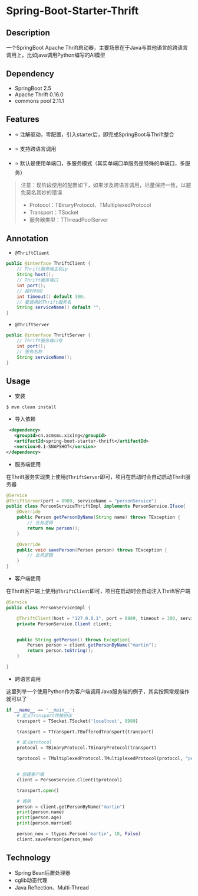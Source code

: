 # Spring-Boot-Starter-Thrift

## Description

一个SpringBoot Apache Thrift启动器，主要场景在于Java与其他语言的跨语言调用上，比如java调用Python编写的AI模型


## Dependency

- SpringBoot 2.5
- Apache Thrift 0.16.0
- commons pool 2.11.1

## Features

- ⭐️ 注解驱动，零配置，引入starter后，即完成SpringBoot与Thrift整合

- ⭐️ 支持跨语言调用

- ⭐️ 默认是使用单端口，多服务模式（其实单端口单服务是特殊的单端口，多服务）

> 注意：现阶段使用的配置如下，如果涉及跨语言调用，尽量保持一致，以避免莫名其妙的错误
> 
> - Protocol：TBinaryProtocol、TMultiplexedProtocol
> - Transport：TSocket
> - 服务器类型：TThreadPoolServer


## Annotation

- `@ThriftClient`

```java
public @interface ThriftClient {
    // Thrift服务端主机ip
    String host();
    // Thrift服务端口
    int port();
    // 超时时间
    int timeout() default 300;
    // 要调用的Thrift服务名
    String serviceName() default "";
}
```

- `@ThriftServer`

```java
public @interface ThriftServer {
    // Thrift服务端口号
    int port();
    // 服务名称
    String serviceName();
}
```

## Usage

- 安装

```shell
$ mvn clean install
```

- 导入依赖

```xml
 <dependency>
   <groupId>cn.acmsmu.xixing</groupId>
   <artifactId>spring-boot-starter-thrift</artifactId>
   <version>0.1-SNAPSHOT</version>
</dependency>
```

- 服务端使用

在Thrift服务实现类上使用`@ThriftServer`即可，项目在启动时会自动启动Thrift服务器

```java
@Service
@ThriftServer(port = 8989, serviceName = "personService")
public class PersonServiceThriftImpl implements PersonService.Iface{
    @Override
    public Person getPersonByName(String name) throws TException {
        // 业务逻辑
        return new person();
    }

    @Override
    public void savePerson(Person person) throws TException {
        // 业务逻辑
    }
}
```

- 客户端使用

在Thrift客户端上使用`@ThriftClient`即可，项目在启动时会自动注入Thrift客户端

```java
@Service
public class PersonServiceImpl {

    @ThriftClient(host = "127.0.0.1", port = 8989, timeout = 300, serviceName = "personService")
    private PersonService.Client client;


    public String getPerson() throws Exception{
        Person person = client.getPersonByName("martin");
        return person.toString();
    }

}
```

- 跨语言调用

这里列举一个使用Python作为客户端调用Java服务端的例子，其实按照常规操作就可以了

```python
if __name__ == '__main__':
    # 定义Transport传输协议
    transport = TSocket.TSocket('localhost', 8989)

    transport = TTransport.TBufferedTransport(transport)

    # 定义protocol
    protocol = TBinaryProtocol.TBinaryProtocol(transport)

    tprotocol = TMultiplexedProtocol.TMultiplexedProtocol(protocol, "personService")


    # 创建客户端
    client = PersonService.Client(tprotocol)

    transport.open()

    # 调用
    person = client.getPersonByName("martin")
    print(person.name)
    print(person.age)
    print(person.married)

    person_new = ttypes.Person('martin', 18, False)
    client.savePerson(person_new)
```

## Technology

- Spring Bean后置处理器
- cglib动态代理
- Java Reflection、Multi-Thread

